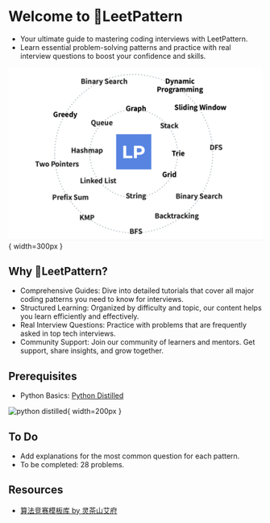 # Welcome to 🚀LeetPattern

-   Your ultimate guide to mastering coding interviews with LeetPattern.
-   Learn essential problem-solving patterns and practice with real interview questions to boost your confidence and skills.

![LeetPattern](imgs/leetpattern.jpg){ width=300px }

## Why 🚀LeetPattern?

-   Comprehensive Guides: Dive into detailed tutorials that cover all major coding patterns you need to know for interviews.
-   Structured Learning: Organized by difficulty and topic, our content helps you learn efficiently and effectively.
-   Real Interview Questions: Practice with problems that are frequently asked in top tech interviews.
-   Community Support: Join our community of learners and mentors. Get support, share insights, and grow together.

## Prerequisites

-   Python Basics: [Python Distilled](https://www.dabeaz.com/python-distilled/)

![python distilled](https://www.dabeaz.com/python-distilled/cover.jpg){ width=200px }

## To Do

-   Add explanations for the most common question for each pattern.
-   To be completed: 28 problems.

## Resources

-   [算法竞赛模板库 by 灵茶山艾府](https://github.com/EndlessCheng/codeforces-go)

